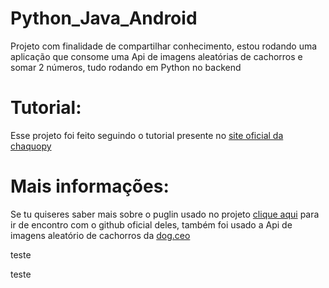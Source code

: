 # Python_Java_Android
Projeto com finalidade de compartilhar conhecimento, estou rodando uma aplicação que consome uma Api de imagens aleatórias de cachorros e somar 2 números, tudo rodando em Python no backend

<h1>Tutorial:</h1>

<p>Esse projeto  foi feito seguindo o tutorial presente no <a href="https://chaquo.com/chaquopy/doc/current/android.html">site oficial da chaquopy</a></p>

<h1>Mais informações:</h1>

<p>
Se tu quiseres saber mais sobre o puglin usado no projeto <a href="https://github.com/chaquo/chaquopy">clique aqui</a> para ir de encontro com o github oficial deles, também foi usado a Api de imagens aleatório de cachorros da <a href="https://dog.ceo/">dog.ceo</a>
</p>

<div
style="display:block;"
>
<p>teste</p> <p>teste</p>
</div>
